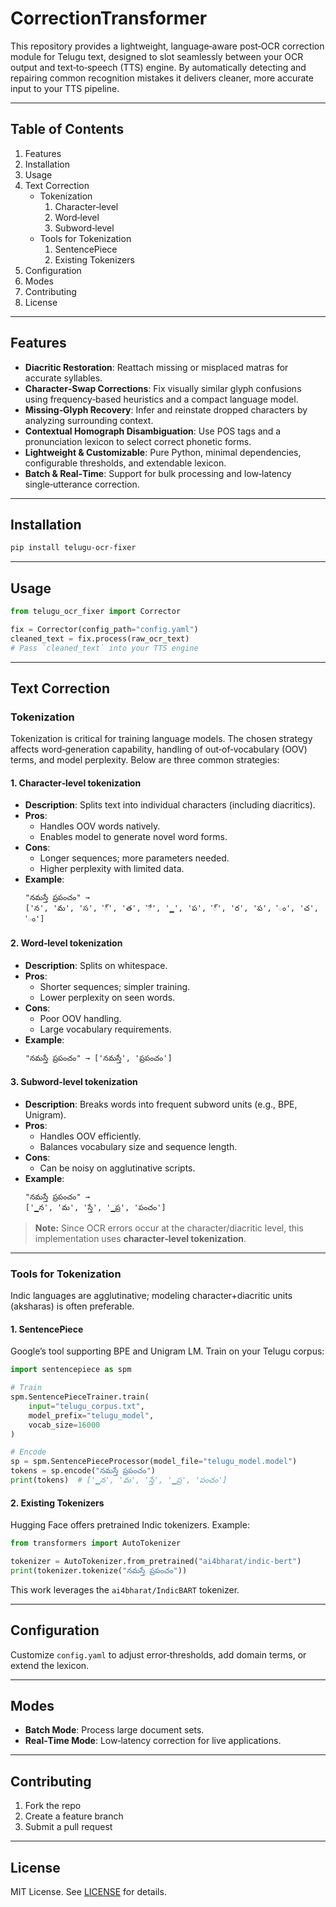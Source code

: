# CorrectionTransformer
This repository provides a lightweight, language‑aware post‑OCR correction module for Telugu text, designed to slot seamlessly between your OCR output and text‑to‑speech (TTS) engine. By automatically detecting and repairing common recognition mistakes it delivers cleaner, more accurate input to your TTS pipeline.

---

## Table of Contents

1. Features  
2. Installation  
3. Usage  
4. Text Correction  
   - Tokenization  
     1. Character‑level  
     2. Word‑level  
     3. Subword‑level  
   - Tools for Tokenization  
     1. SentencePiece  
     2. Existing Tokenizers  
5. Configuration  
6. Modes  
7. Contributing  
8. License

---

## Features

- **Diacritic Restoration**: Reattach missing or misplaced matras for accurate syllables.  
- **Character‑Swap Corrections**: Fix visually similar glyph confusions using frequency‑based heuristics and a compact language model.  
- **Missing‑Glyph Recovery**: Infer and reinstate dropped characters by analyzing surrounding context.  
- **Contextual Homograph Disambiguation**: Use POS tags and a pronunciation lexicon to select correct phonetic forms.  
- **Lightweight & Customizable**: Pure Python, minimal dependencies, configurable thresholds, and extendable lexicon.  
- **Batch & Real‑Time**: Support for bulk processing and low‑latency single‑utterance correction.

---

## Installation

```bash
pip install telugu-ocr-fixer
```

---

## Usage

```python
from telugu_ocr_fixer import Corrector

fix = Corrector(config_path="config.yaml")
cleaned_text = fix.process(raw_ocr_text)
# Pass `cleaned_text` into your TTS engine
```

---

## Text Correction

### Tokenization  
Tokenization is critical for training language models. The chosen strategy affects word‑generation capability, handling of out‑of‑vocabulary (OOV) terms, and model perplexity. Below are three common strategies:

#### 1. Character‑level tokenization  
- **Description**: Splits text into individual characters (including diacritics).  
- **Pros**:  
  - Handles OOV words natively.  
  - Enables model to generate novel word forms.  
- **Cons**:  
  - Longer sequences; more parameters needed.  
  - Higher perplexity with limited data.  
- **Example**:  
  ```
  "నమస్తే ప్రపంచం" →
  ['న', 'మ', 'స', '్', 'త', 'ే', '▁', 'ప', '్', 'ర', 'ప', 'ం', 'చ', 'ం']
  ```

#### 2. Word‑level tokenization  
- **Description**: Splits on whitespace.  
- **Pros**:  
  - Shorter sequences; simpler training.  
  - Lower perplexity on seen words.  
- **Cons**:  
  - Poor OOV handling.  
  - Large vocabulary requirements.  
- **Example**:  
  ```
  "నమస్తే ప్రపంచం" → ['నమస్తే', 'ప్రపంచం']
  ```

#### 3. Subword‑level tokenization  
- **Description**: Breaks words into frequent subword units (e.g., BPE, Unigram).  
- **Pros**:  
  - Handles OOV efficiently.  
  - Balances vocabulary size and sequence length.  
- **Cons**:  
  - Can be noisy on agglutinative scripts.  
- **Example**:  
  ```
  "నమస్తే ప్రపంచం" →
  ['▁న', 'మ', 'స్తే', '▁ప్ర', 'పంచం']
  ```

> **Note:** Since OCR errors occur at the character/diacritic level, this implementation uses **character‑level tokenization**.

---

### Tools for Tokenization

Indic languages are agglutinative; modeling character+diacritic units (aksharas) is often preferable.

#### 1. SentencePiece  
Google’s tool supporting BPE and Unigram LM. Train on your Telugu corpus:

```python
import sentencepiece as spm

# Train
spm.SentencePieceTrainer.train(
    input="telugu_corpus.txt",
    model_prefix="telugu_model",
    vocab_size=16000
)

# Encode
sp = spm.SentencePieceProcessor(model_file="telugu_model.model")
tokens = sp.encode("నమస్తే ప్రపంచం")
print(tokens)  # ['▁న', 'మ', 'స్తే', '▁ప్ర', 'పంచం']
```

#### 2. Existing Tokenizers  
Hugging Face offers pretrained Indic tokenizers. Example:

```python
from transformers import AutoTokenizer

tokenizer = AutoTokenizer.from_pretrained("ai4bharat/indic-bert")
print(tokenizer.tokenize("నమస్తే ప్రపంచం"))
```

This work leverages the `ai4bharat/IndicBART` tokenizer.

---

## Configuration

Customize `config.yaml` to adjust error‑thresholds, add domain terms, or extend the lexicon.

---

## Modes

- **Batch Mode**: Process large document sets.  
- **Real‑Time Mode**: Low‑latency correction for live applications.

---

## Contributing

1. Fork the repo  
2. Create a feature branch  
3. Submit a pull request  

---

## License

MIT License. See [LICENSE](LICENSE) for details.